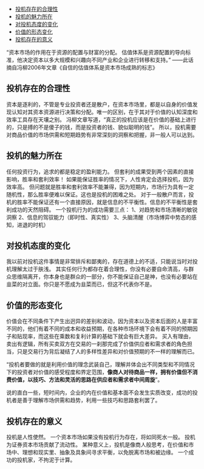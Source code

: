 <!-- TOC -->

- [投机存在的合理性](#投机存在的合理性)
- [投机的魅力所在](#投机的魅力所在)
- [对投机态度的变化](#对投机态度的变化)
- [价值的形态变化](#价值的形态变化)
- [投机存在的意义](#投机存在的意义)

<!-- /TOC -->

“资本市场的作用在于资源的配置与财富的分配。
估值体系是资源配置的导向标准，他决定资本以多大规模和兴趣向不同产业和企业进行转移和支持。”
——此话摘自冯柳2006年文章《自信的估值体系是资本市场成熟的标志》

## 投机存在的合理性
资本是逐利的，不管是专业投资者还是散户，在资本市场里，都是以自身的价值发现认知对其资本资源进行决策和分配。唯一的区别，在于其对于价值的认知深度和效率工具存在天壤之别。
冯柳文章写道，“真正的投机应该是在价值的基础上进行的，只是搏的不是傻子的钱，而是投资者的钱、貌似聪明的钱”。
所以，投机需要对商品价值的市场供需和短期趋势有非常深刻的洞察和把握，非一般人可以达到。

## 投机的魅力所在
任何投资行为，追求的都是稳定的盈利能力。
但套利的成果受到两个因素的直接影响，胜率和套利效率！
如果能保证胜率的情况下，人性肯定会选择投机，因为效率高。
但问题就是胜率和套利效率不能兼得，因为短期内，市场行为具有一定随机性，那么胜率便难以保证。这也是投机的困难之处。
对于一般散户而言，投机的胜率不能保证还有一个直接原因，就是信息的不平衡性。信息的不平衡性是套利成功的天然阻碍。
一个投机行为的成功需要三点：
1、对趋势和市场清晰的敏锐洞察
2、信息的驾驭能力（即时性、真实性）
3、头脑清醒（市场博弈中势态的感知，进退的时机）

## 对投机态度的变化
我以前对投机这件事情是非常排斥和鄙夷的，存在道德上的不适，只能说当时对投机理解太过于肤浅。
其实任何行为都存在着合理性，你没有必要自命清高，与群众思维隔离开，你本身也是群众的一部分，你不能保证自己是神，也没有必要站在韭菜的对立面。你只是不愿成为韭菜而已，但这不代表你不是。

## 价值的形态变化
价值会在不同条件下产生出迥异的差别和波动，因为资本以及资本后面的人是丰富不同的，他们有着不同的成本和收益预期，在各种市场环境下会有着不同的预期因子和贴现率，而这些在乘数和复利计算的基础下就会有巨大差异。
买入有理由，卖出有逻辑，所有买卖双方在交易的一刹那完成了价值供应者和需求者的角色担当，只是交易行为背后凝结了人的多样性差异和对价值预期的不一样的理解而已。

“投机者要做的就是利用价值的理念武装自己，理解并体会出不同类型和不同情况下的投资者对价值的感受程度和界定范围，**像商人对待商品一样，拥有价值但不消费价值，以技巧、方法和灵活的思路在供应者和需求者中间周旋**”。

说的直白一些，短时间内，企业的内在价值和基本面不会发生实质改变，成功的投机者是善于理解市场供需和趋势，利用一些技巧和思路套利罢了。

## 投机存在的意义
投机是人性使然。
一个资本市场如果没有投机行为存在，将如同死水一般。
投机为证券资本市场贡献了流动性。
某种意义上，投机是像商人般思考，在价值和市场中、理想和现实里、抽象及具象间寻求平衡，以免脱离市场和被边缘。
一个成功的投机家，不拘泥于计算。